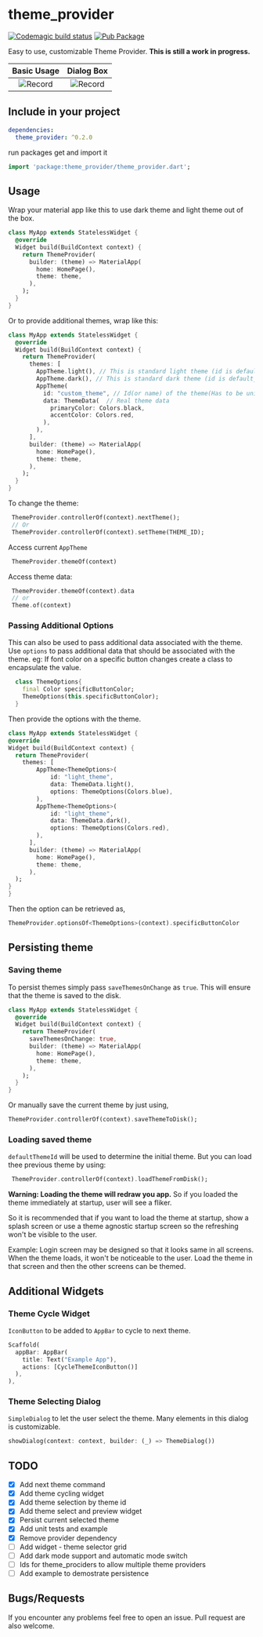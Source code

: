 # theme_provider

[![Codemagic build status](https://api.codemagic.io/apps/5cfb60390824820019d5af6b/5cfb60390824820019d5af6a/status_badge.svg)](https://codemagic.io/apps/5cfb60390824820019d5af6b/5cfb60390824820019d5af6a/latest_build)
[![Pub Package](https://img.shields.io/pub/v/theme_provider.svg)](https://pub.dartlang.org/packages/theme_provider)

Easy to use, customizable Theme Provider.
**This is still a work in progress.**

| Basic Usage           | Dialog Box           |
|:-------------:|:-------------:|
| ![Record](next.gif) | ![Record](select.gif) |

## Include in your project

```yaml
dependencies:
  theme_provider: ^0.2.0
```

run packages get and import it

```dart
import 'package:theme_provider/theme_provider.dart';
```

## Usage

Wrap your material app like this to use dark theme and light theme out of the box.

```dart
class MyApp extends StatelessWidget {
  @override
  Widget build(BuildContext context) {
    return ThemeProvider(
      builder: (theme) => MaterialApp(
        home: HomePage(),
        theme: theme,
      ),
    );
  }
}
```

Or to provide additional themes, wrap like this:

```dart
class MyApp extends StatelessWidget {
  @override
  Widget build(BuildContext context) {
    return ThemeProvider(
      themes: [
        AppTheme.light(), // This is standard light theme (id is default_light_theme)
        AppTheme.dark(), // This is standard dark theme (id is default_dark_theme)
        AppTheme(
          id: "custom_theme", // Id(or name) of the theme(Has to be unique)
          data: ThemeData(  // Real theme data
            primaryColor: Colors.black,
            accentColor: Colors.red,
          ),
        ),
      ],
      builder: (theme) => MaterialApp(
        home: HomePage(),
        theme: theme,
      ),
    );
  }
}
```

To change the theme:

```dart
 ThemeProvider.controllerOf(context).nextTheme();
 // Or
 ThemeProvider.controllerOf(context).setTheme(THEME_ID);
```

Access current `AppTheme`

```dart
 ThemeProvider.themeOf(context)
```

Access theme data:

```dart
 ThemeProvider.themeOf(context).data
 // or
 Theme.of(context)
```

### Passing Additional Options

This can also be used to pass additional data associated with the theme. Use `options` to pass additional data that should be associated with the theme.
eg: If font color on a specific button changes create a class to encapsulate the value.

```dart
  class ThemeOptions{
    final Color specificButtonColor;
    ThemeOptions(this.specificButtonColor);
  }
```

  Then provide the options with the theme.

  ```dart
class MyApp extends StatelessWidget {
  @override
  Widget build(BuildContext context) {
    return ThemeProvider(
      themes: [
          AppTheme<ThemeOptions>(
              id: "light_theme",
              data: ThemeData.light(),
              options: ThemeOptions(Colors.blue),
          ),
          AppTheme<ThemeOptions>(
              id: "light_theme",
              data: ThemeData.dark(),
              options: ThemeOptions(Colors.red),
          ),
        ],
        builder: (theme) => MaterialApp(
          home: HomePage(),
          theme: theme,
        ),
    );
  }
}
```

Then the option can be retrieved as,

```dart
ThemeProvider.optionsOf<ThemeOptions>(context).specificButtonColor
```

## Persisting theme

### Saving theme

To persist themes simply pass `saveThemesOnChange` as `true`.
This will ensure that the theme is saved to the disk.

```dart
class MyApp extends StatelessWidget {
  @override
  Widget build(BuildContext context) {
    return ThemeProvider(
      saveThemesOnChange: true,
      builder: (theme) => MaterialApp(
        home: HomePage(),
        theme: theme,
      ),
    );
  }
}
```

Or manually save the current theme by just using,

```dart
ThemeProvider.controllerOf(context).saveThemeToDisk();
```

### Loading saved theme

`defaultThemeId` will be used to determine the initial theme.
But you can load thee previous theme by using:

```dart
 ThemeProvider.controllerOf(context).loadThemeFromDisk();
```

**Warning: Loading the theme will redraw you app.**
So if you loaded the theme immediately at startup, user will see a fliker.

So it is recommended that if you want to load the theme at startup,
show a splash screen or use a theme agnostic startup screen
so the refreshing won't be visible to the user.

Example: Login screen may be designed so that it looks same in all screens.
When the theme loads, it won't be noticeable to the user.
Load the theme in that screen and then the other screens can be themed.

## Additional Widgets

### Theme Cycle Widget

`IconButton` to be added to `AppBar` to cycle to next theme.

```dart
Scaffold(
  appBar: AppBar(
    title: Text("Example App"),
    actions: [CycleThemeIconButton()]
  ),
),
```

### Theme Selecting Dialog

`SimpleDialog` to let the user select the theme.
Many elements in this dialog is customizable.

```dart
showDialog(context: context, builder: (_) => ThemeDialog())
```

## TODO

- [x] Add next theme command
- [x] Add theme cycling widget
- [x] Add theme selection by theme id
- [x] Add theme select and preview widget
- [x] Persist current selected theme
- [x] Add unit tests and example
- [x] Remove provider dependency
- [ ] Add widget - theme selector grid
- [ ] Add dark mode support and automatic mode switch
- [ ] Ids for theme_prociders to allow multiple theme providers
- [ ] Add example to demostrate persistence

## Bugs/Requests

If you encounter any problems feel free to open an issue.
Pull request are also welcome.

